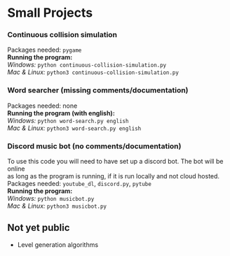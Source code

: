 # Small Projects
### Continuous collision simulation
Packages needed: `pygame`\
**Running the program:**\
*Windows:* `python continuous-collision-simulation.py`\
*Mac & Linux:* `python3 continuous-collision-simulation.py`

### Word searcher (missing comments/documentation)
Packages needed: none\
**Running the program (with english):**\
*Windows:* `python word-search.py english`\
*Mac & Linux:* `python3 word-search.py english`

### Discord music bot (no comments/documentation)
To use this code you will need to have set up a discord bot. The bot will be online\
as long as the program is running, if it is run locally and not cloud hosted.\
Packages needed: `youtube_dl`, `discord.py`, `pytube`\
**Running the program:**\
*Windows:* `python musicbot.py`\
*Mac & Linux:* `python3 musicbot.py`

## Not yet public
- Level generation algorithms
